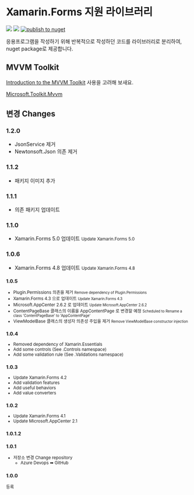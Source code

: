 # Xamarin.Forms 지원 라이브러리

[![](https://img.shields.io/nuget/v/kr.bbon.Xamarin.Forms)](https://www.nuget.org/packages/kr.bbon.Xamarin.Forms) [![](https://img.shields.io/nuget/dt/kr.bbon.Xamarin.Forms)](https://www.nuget.org/packages/kr.bbon.Xamarin.Forms) [![publish to nuget](https://github.com/bbonkr/kr.bbon.Xamarin.Forms/workflows/publish%20to%20nuget/badge.svg)](https://github.com/bbonkr/kr.bbon.Xamarin.Forms/actions)

응용프로그램을 작성하기 위해 반복적으로 작성하던 코드를 라이브러리로 분리하여, nuget package로 제공합니다.

## MVVM Toolkit

[Introduction to the MVVM Toolkit](https://docs.microsoft.com/en-us/windows/communitytoolkit/mvvm/introduction) 사용을 고려해 보새요.

[Microsoft.Toolkit.Mvvm](https://www.nuget.org/packages/Microsoft.Toolkit.Mvvm/)



## 변경 Changes

### 1.2.0

- JsonService 제거
- Newtonsoft.Json 의존 제거

### 1.1.2

- 패키지 이미지 추가

### 1.1.1

- 의존 패키지 업데이트

### 1.1.0

- Xamarin.Forms 5.0 업데이트 <small>Update Xamarin.Forms 5.0</small>

### 1.0.6

- Xamarin.Forms 4.8 업데이트 <small>Update Xamarin.Forms 4.8

### 1.0.5

- Plugin.Permissions 의존을 제거 <small> Remove dependency of Plugin.Permissions</small>
- Xamarin.Forms 4.3 으로 업데이트 <small> Update Xamarin.Forms 4.3</small>
- Microsoft.AppCenter 2.6.2 로 업데이트 <small> Update Microsoft.AppCenter 2.6.2</small>
- ContentPageBase 클래스의 이름을 AppContentPage 로 변경할 예정 <small> Scheduled to Rename a class 'ContentPageBase' to 'AppContentPage' </small>
- ViewModelBase 클래스의 생성자 의존성 주입을 제거 <small> Remove ViewModelBase constructor injection </small>

### 1.0.4 

- Removed dependency of Xamarin.Essentials 
- Add some controls (See .Controls namespace)
- Add some validation rule (See .Validations namespace)

### 1.0.3

- Update Xamarin.Forms 4.2
- Add validation features
- Add useful behaviors
- Add value converters

### 1.0.2

- Update Xamarin.Forms 4.1 
- Update Microsoft.AppCenter 2.1

### 1.0.1.2

### 1.0.1

- 저장소 변경 Change repository
    - Azure Devops ➡ GitHub


### 1.0.0

등록
